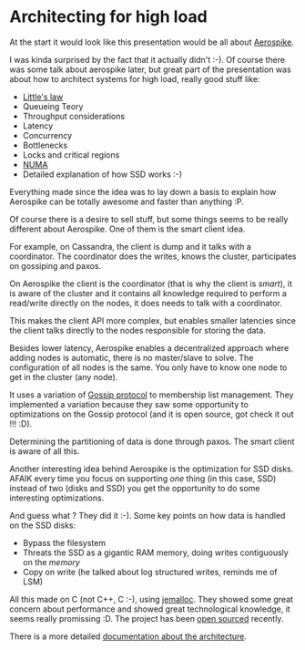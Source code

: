 # Architecting for high load

At the start it would look like this presentation would be
all about [Aerospike](http://www.aerospike.com/).

I was kinda surprised by the fact that it actually didn't :-).
Of course there was some talk about aerospike later, but great part of the 
presentation was about how to architect systems for high load, really good stuff like:

* [Little's law](http://en.wikipedia.org/wiki/Little%27s_law)
* Queueing Teory
* Throughput considerations
* Latency
* Concurrency
* Bottlenecks
* Locks and critical regions
* [NUMA](http://en.wikipedia.org/wiki/Non-uniform_memory_access)
* Detailed explanation of how SSD works :-)

Everything made since the idea was to lay down a basis to explain how Aerospike can be
totally awesome and faster than anything :P.

Of course there is a desire to sell stuff, but some things seems to be really different about Aerospike.
One of them is the smart client idea.

For example, on Cassandra, the client is dump and it talks with a coordinator. The coordinator does the writes, knows
the cluster, participates on gossiping and paxos.

On Aerospike the client is the coordinator (that is why the client is *smart*), it is aware of the cluster and it
contains all knowledge required to perform a read/write directly on the nodes, it does needs to talk with a coordinator.

This makes the client API more complex, but enables smaller latencies since the client talks directly to the nodes
responsible for storing the data.

Besides lower latency, Aerospike enables a decentralized approach where adding nodes is automatic, there is no 
master/slave to solve. The configuration of all nodes is the same. You only have to know one node to get in the cluster
(any node).

It uses a variation of [Gossip protocol](http://en.wikipedia.org/wiki/Gossip_protocol) to membership list management.
They implemented a variation because they saw some opportunity to optimizations on the Gossip protocol (and it is 
open source, got check it out !!! :D).

Determining the partitioning of data is done through paxos. The smart client is aware of all this.

Another interesting idea behind Aerospike is the optimization for SSD disks. AFAIK every time you focus on supporting 
*one* thing (in this case, SSD) instead of two (disks and SSD) you get the opportunity 
to do some interesting optimizations.

And guess what ? They did it :-). Some key points on how data is handled on the SSD disks:

* Bypass the filesystem
* Threats the SSD as a gigantic RAM memory, doing writes contiguously on the *memory*
* Copy on write (he talked about log structured writes, reminds me of LSM)

All this made on C (not C++, C :-), using [jemalloc](https://www.facebook.com/notes/facebook-engineering/scalable-memory-allocation-using-jemalloc/480222803919).
They showed some great concern about performance and showed great technological knowledge, it seems really promissing :D.
The project has been [open sourced](http://www.aerospike.com/docs/architecture/) recently.

There is a more detailed [documentation about the architecture](http://www.aerospike.com/docs/architecture/).

